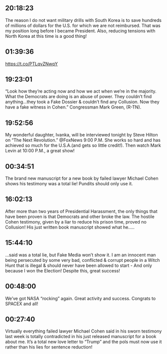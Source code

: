 ## 20:18:23
The reason I do not want military drills with South Korea is to save hundreds of millions of dollars for the U.S. for which we are not reimbursed. That was my position long before I became President. Also, reducing tensions with North Korea at this time is a good thing!
## 01:39:36
https://t.co/PTLqvZNwqY
## 19:23:01
“Look how they’re acting now and how we act when we’re in the majority. What the Democrats are doing is an abuse of power. They couldn’t find anything...they took a Fake Dossier &amp; couldn’t find any Collusion. Now they have a fake witness in Cohen.” Congressman Mark Green, (R-TN).
## 19:52:56
My wonderful daughter, Ivanka, will be interviewed tonight by Steve Hilton on “The Next Revolution.” @FoxNews 9:00 P.M. She works so hard and has achieved so much for the U.S.A.(and gets so little credit!). Then watch Mark Levin at 10:00 P.M., a great show!
## 00:34:51
The brand new manuscript for a new book by failed lawyer Michael Cohen shows his testimony was a total lie! Pundits should only use it.
## 16:02:13
After more than two years of Presidential Harassment, the only things that have been proven is that Democrats and other broke the law. The hostile Cohen testimony, given by a liar to reduce his prison time, proved no Collusion! His just written book manuscript showed what he.....
## 15:44:10
...said was a total lie, but Fake Media won’t show it. I am an innocent man being persecuted by some very bad, conflicted &amp; corrupt people in a Witch Hunt that is illegal &amp; should never have been allowed to start - And only because I won the Election! Despite this, great success!
## 00:48:00
We’ve got NASA “rocking” again. Great activity and success. Congrats to SPACEX and all!
## 00:27:40
Virtually everything failed lawyer Michael Cohen said in his sworn testimony last week is totally contradicted in his just released manuscript for a book about me. It’s a total new love letter to “Trump” and the pols must now use it rather than his lies for sentence reduction!
